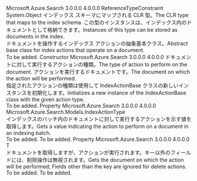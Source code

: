<Type Name="IndexActionBase&lt;T&gt;" FullName="Microsoft.Azure.Search.Models.IndexActionBase&lt;T&gt;">
  <TypeSignature Language="C#" Value="public abstract class IndexActionBase&lt;T&gt; where T : class" />
  <TypeSignature Language="ILAsm" Value=".class public auto ansi abstract beforefieldinit IndexActionBase`1&lt;class T&gt; extends System.Object" />
  <TypeSignature Language="DocId" Value="T:Microsoft.Azure.Search.Models.IndexActionBase`1" />
  <TypeSignature Language="VB.NET" Value="Public MustInherit Class IndexActionBase(Of T)" />
  <TypeSignature Language="F#" Value="type IndexActionBase&lt;'T (requires 'T : null)&gt; = class" />
  <AssemblyInfo>
    <AssemblyName>Microsoft.Azure.Search</AssemblyName>
    <AssemblyVersion>3.0.0.0</AssemblyVersion>
    <AssemblyVersion>4.0.0.0</AssemblyVersion>
  </AssemblyInfo>
  <TypeParameters>
    <TypeParameter Name="T">
      <Constraints>
        <ParameterAttribute>ReferenceTypeConstraint</ParameterAttribute>
      </Constraints>
    </TypeParameter>
  </TypeParameters>
  <Base>
    <BaseTypeName>System.Object</BaseTypeName>
  </Base>
  <Interfaces />
  <Docs>
    <typeparam name="T">
            <span data-ttu-id="4001f-101">インデックス スキーマにマップされる CLR 型。</span><span class="sxs-lookup"><span data-stu-id="4001f-101">The CLR type that maps to the index schema.</span></span> <span data-ttu-id="4001f-102">この型のインスタンスは、インデックス内のドキュメントとして格納できます。</span><span class="sxs-lookup"><span data-stu-id="4001f-102">Instances of this type can be stored as documents in the index.</span></span>
            </typeparam>
    <summary>
            <span data-ttu-id="4001f-103">ドキュメントを操作するインデックス アクションの抽象基本クラス。</span><span class="sxs-lookup"><span data-stu-id="4001f-103">Abstract base class for index actions that operate on a document.</span></span>
            </summary>
    <remarks>To be added.</remarks>
  </Docs>
  <Members>
    <Member MemberName=".ctor">
      <MemberSignature Language="C#" Value="protected IndexActionBase (Microsoft.Azure.Search.Models.IndexActionType actionType, T document);" />
      <MemberSignature Language="ILAsm" Value=".method familyhidebysig specialname rtspecialname instance void .ctor(valuetype Microsoft.Azure.Search.Models.IndexActionType actionType, !T document) cil managed" />
      <MemberSignature Language="DocId" Value="M:Microsoft.Azure.Search.Models.IndexActionBase`1.#ctor(Microsoft.Azure.Search.Models.IndexActionType,`0)" />
      <MemberSignature Language="VB.NET" Value="Protected Sub New (actionType As IndexActionType, document As T)" />
      <MemberSignature Language="F#" Value="new Microsoft.Azure.Search.Models.IndexActionBase&lt;'T (requires 'T : null)&gt; : Microsoft.Azure.Search.Models.IndexActionType * 'T -&gt; Microsoft.Azure.Search.Models.IndexActionBase&lt;'T (requires 'T : null)&gt;" Usage="new Microsoft.Azure.Search.Models.IndexActionBase&lt;'T (requires 'T : null)&gt; (actionType, document)" />
      <MemberType>Constructor</MemberType>
      <AssemblyInfo>
        <AssemblyName>Microsoft.Azure.Search</AssemblyName>
        <AssemblyVersion>3.0.0.0</AssemblyVersion>
        <AssemblyVersion>4.0.0.0</AssemblyVersion>
      </AssemblyInfo>
      <Parameters>
        <Parameter Name="actionType" Type="Microsoft.Azure.Search.Models.IndexActionType" />
        <Parameter Name="document" Type="T" />
      </Parameters>
      <Docs>
        <param name="actionType"><span data-ttu-id="4001f-104">ドキュメントに対して実行するアクションの種類。</span><span class="sxs-lookup"><span data-stu-id="4001f-104">The type of action to perform on the document.</span></span></param>
        <param name="document"><span data-ttu-id="4001f-105">アクションを実行するドキュメントです。</span><span class="sxs-lookup"><span data-stu-id="4001f-105">The document on which the action will be performed.</span></span></param>
        <summary>
            <span data-ttu-id="4001f-106">指定されたアクションの種類は使用して IndexActionBase クラスの新しいインスタンスを初期化します。</span><span class="sxs-lookup"><span data-stu-id="4001f-106">Initializes a new instance of the IndexActionBase class with the given action type.</span></span>
            </summary>
        <remarks>To be added.</remarks>
      </Docs>
    </Member>
    <Member MemberName="ActionType">
      <MemberSignature Language="C#" Value="public Microsoft.Azure.Search.Models.IndexActionType ActionType { get; }" />
      <MemberSignature Language="ILAsm" Value=".property instance valuetype Microsoft.Azure.Search.Models.IndexActionType ActionType" />
      <MemberSignature Language="DocId" Value="P:Microsoft.Azure.Search.Models.IndexActionBase`1.ActionType" />
      <MemberSignature Language="VB.NET" Value="Public ReadOnly Property ActionType As IndexActionType" />
      <MemberSignature Language="F#" Value="member this.ActionType : Microsoft.Azure.Search.Models.IndexActionType" Usage="Microsoft.Azure.Search.Models.IndexActionBase&lt;'T (requires 'T : null)&gt;.ActionType" />
      <MemberType>Property</MemberType>
      <AssemblyInfo>
        <AssemblyName>Microsoft.Azure.Search</AssemblyName>
        <AssemblyVersion>3.0.0.0</AssemblyVersion>
        <AssemblyVersion>4.0.0.0</AssemblyVersion>
      </AssemblyInfo>
      <ReturnValue>
        <ReturnType>Microsoft.Azure.Search.Models.IndexActionType</ReturnType>
      </ReturnValue>
      <Docs>
        <summary>
            <span data-ttu-id="4001f-107">インデックスのバッチ内のドキュメントに対して実行するアクションを示す値を取得します。</span><span class="sxs-lookup"><span data-stu-id="4001f-107">Gets a value indicating the action to perform on a document in an indexing batch.</span></span>
            </summary>
        <value>To be added.</value>
        <remarks>To be added.</remarks>
      </Docs>
    </Member>
    <Member MemberName="Document">
      <MemberSignature Language="C#" Value="public T Document { get; }" />
      <MemberSignature Language="ILAsm" Value=".property instance !T Document" />
      <MemberSignature Language="DocId" Value="P:Microsoft.Azure.Search.Models.IndexActionBase`1.Document" />
      <MemberSignature Language="VB.NET" Value="Public ReadOnly Property Document As T" />
      <MemberSignature Language="F#" Value="member this.Document : 'T" Usage="Microsoft.Azure.Search.Models.IndexActionBase&lt;'T (requires 'T : null)&gt;.Document" />
      <MemberType>Property</MemberType>
      <AssemblyInfo>
        <AssemblyName>Microsoft.Azure.Search</AssemblyName>
        <AssemblyVersion>3.0.0.0</AssemblyVersion>
        <AssemblyVersion>4.0.0.0</AssemblyVersion>
      </AssemblyInfo>
      <ReturnValue>
        <ReturnType>T</ReturnType>
      </ReturnValue>
      <Docs>
        <summary>
            <span data-ttu-id="4001f-108">ドキュメントを取得しますが、アクションが実行されます。キー以外のフィールドには、削除操作は無視されます。</span><span class="sxs-lookup"><span data-stu-id="4001f-108">Gets the document on which the action will be performed; Fields other than the key are ignored for delete actions.</span></span>
            </summary>
        <value>To be added.</value>
        <remarks>To be added.</remarks>
      </Docs>
    </Member>
  </Members>
</Type>